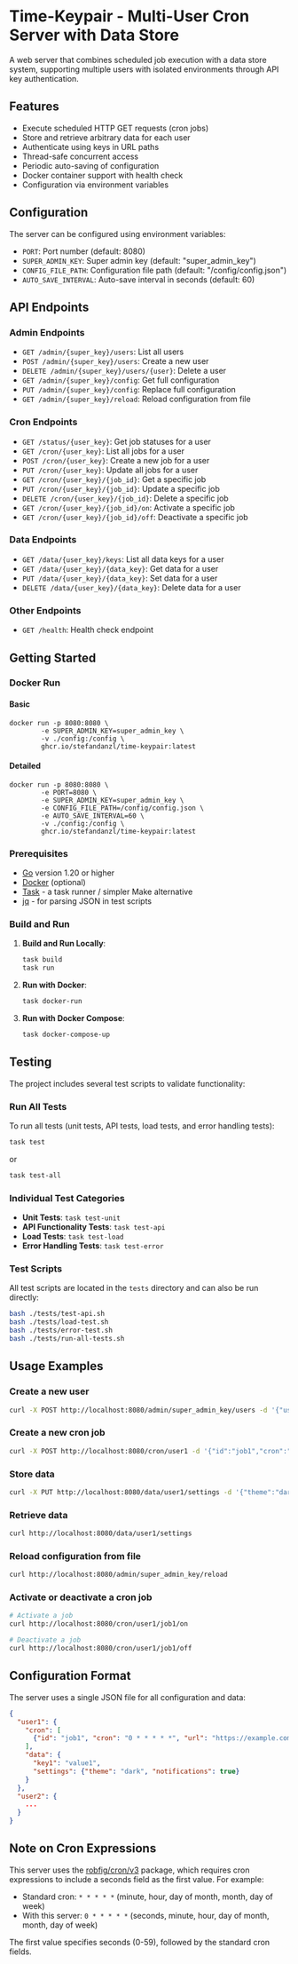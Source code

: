 # Time-Keypair - Multi-User Cron Server with Data Store

A web server that combines scheduled job execution with a data store system, supporting multiple users with isolated environments through API key authentication.

## Features

- Execute scheduled HTTP GET requests (cron jobs)
- Store and retrieve arbitrary data for each user
- Authenticate using keys in URL paths
- Thread-safe concurrent access
- Periodic auto-saving of configuration
- Docker container support with health check
- Configuration via environment variables

## Configuration

The server can be configured using environment variables:

- `PORT`: Port number (default: 8080)
- `SUPER_ADMIN_KEY`: Super admin key (default: "super_admin_key")
- `CONFIG_FILE_PATH`: Configuration file path (default: "/config/config.json")
- `AUTO_SAVE_INTERVAL`: Auto-save interval in seconds (default: 60)

## API Endpoints

### Admin Endpoints

- `GET /admin/{super_key}/users`: List all users
- `POST /admin/{super_key}/users`: Create a new user
- `DELETE /admin/{super_key}/users/{user}`: Delete a user
- `GET /admin/{super_key}/config`: Get full configuration
- `PUT /admin/{super_key}/config`: Replace full configuration
- `GET /admin/{super_key}/reload`: Reload configuration from file

### Cron Endpoints

- `GET /status/{user_key}`: Get job statuses for a user
- `GET /cron/{user_key}`: List all jobs for a user
- `POST /cron/{user_key}`: Create a new job for a user
- `PUT /cron/{user_key}`: Update all jobs for a user
- `GET /cron/{user_key}/{job_id}`: Get a specific job
- `PUT /cron/{user_key}/{job_id}`: Update a specific job
- `DELETE /cron/{user_key}/{job_id}`: Delete a specific job
- `GET /cron/{user_key}/{job_id}/on`: Activate a specific job
- `GET /cron/{user_key}/{job_id}/off`: Deactivate a specific job

### Data Endpoints

- `GET /data/{user_key}/keys`: List all data keys for a user
- `GET /data/{user_key}/{data_key}`: Get data for a user
- `PUT /data/{user_key}/{data_key}`: Set data for a user
- `DELETE /data/{user_key}/{data_key}`: Delete data for a user

### Other Endpoints

- `GET /health`: Health check endpoint

## Getting Started

### Docker Run

#### Basic
````shell
docker run -p 8080:8080 \
        -e SUPER_ADMIN_KEY=super_admin_key \
        -v ./config:/config \
        ghcr.io/stefandanzl/time-keypair:latest
````

#### Detailed
````shell
docker run -p 8080:8080 \
        -e PORT=8080 \
        -e SUPER_ADMIN_KEY=super_admin_key \
        -e CONFIG_FILE_PATH=/config/config.json \
        -e AUTO_SAVE_INTERVAL=60 \
        -v ./config:/config \
        ghcr.io/stefandanzl/time-keypair:latest
````

### Prerequisites

- [Go](https://golang.org/dl/) version 1.20 or higher
- [Docker](https://www.docker.com/products/docker-desktop) (optional)
- [Task](https://taskfile.dev/#/installation) - a task runner / simpler Make alternative
- [jq](https://stedolan.github.io/jq/download/) - for parsing JSON in test scripts

### Build and Run

1. **Build and Run Locally**:
   ```bash
   task build
   task run
   ```

2. **Run with Docker**:
   ```bash
   task docker-run
   ```
   
3. **Run with Docker Compose**:
   ```bash
   task docker-compose-up
   ```

## Testing

The project includes several test scripts to validate functionality:

### Run All Tests

To run all tests (unit tests, API tests, load tests, and error handling tests):

```bash
task test
```

or

```bash
task test-all
```

### Individual Test Categories

- **Unit Tests**: `task test-unit`
- **API Functionality Tests**: `task test-api`
- **Load Tests**: `task test-load`
- **Error Handling Tests**: `task test-error`

### Test Scripts

All test scripts are located in the `tests` directory and can also be run directly:

```bash
bash ./tests/test-api.sh
bash ./tests/load-test.sh
bash ./tests/error-test.sh
bash ./tests/run-all-tests.sh
```

## Usage Examples

### Create a new user
```bash
curl -X POST http://localhost:8080/admin/super_admin_key/users -d '{"user":"user1"}'
```

### Create a new cron job
```bash
curl -X POST http://localhost:8080/cron/user1 -d '{"id":"job1","cron":"0 * * * * *","url":"https://example.com","active":true}'
```

### Store data
```bash
curl -X PUT http://localhost:8080/data/user1/settings -d '{"theme":"dark","notifications":true}'
```

### Retrieve data
```bash
curl http://localhost:8080/data/user1/settings
```

### Reload configuration from file
```bash
curl http://localhost:8080/admin/super_admin_key/reload
```

### Activate or deactivate a cron job
```bash
# Activate a job
curl http://localhost:8080/cron/user1/job1/on

# Deactivate a job
curl http://localhost:8080/cron/user1/job1/off
```

## Configuration Format

The server uses a single JSON file for all configuration and data:

```json
{
  "user1": {
    "cron": [
      {"id": "job1", "cron": "0 * * * * *", "url": "https://example.com", "active": true}
    ],
    "data": {
      "key1": "value1",
      "settings": {"theme": "dark", "notifications": true}
    }
  },
  "user2": {
    ...
  }
}
```

## Note on Cron Expressions

This server uses the [robfig/cron/v3](https://github.com/robfig/cron) package, which requires cron expressions to include a seconds field as the first value. For example:

- Standard cron: `* * * * *` (minute, hour, day of month, month, day of week)
- With this server: `0 * * * * *` (seconds, minute, hour, day of month, month, day of week)

The first value specifies seconds (0-59), followed by the standard cron fields.
